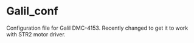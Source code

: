 # Galil_conf
Configuration file for Galil DMC-4153. Recently changed to get it to work with STR2 motor driver.
